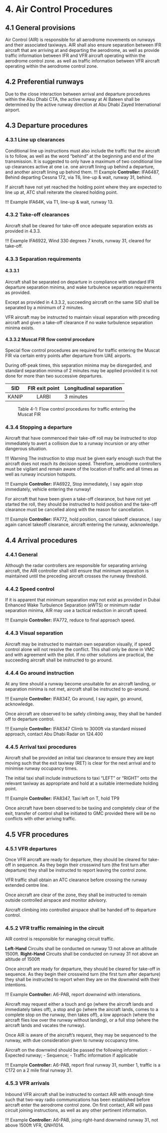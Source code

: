 # 4. Air Control Procedures
## 4.1 General provisions
Air Control (AIR) is responsible for all aerodrome movements on runways and their associated taxiways. AIR shall also ensure separation between IFR aircraft that are arriving at and departing the aerodrome, as well as provide traffic information between IFR and VFR aircraft operating within the aerodrome control zone. as well as traffic information between VFR aircraft operating within the aerodrome control zone.

## 4.2 Preferential runways
Due to the close interaction between arrival and departure procedures within the Abu Dhabi CTA, the active runway at Al Bateen shall be determined by the active runway direction at Abu Dhabi Zayed International airport.


## 4.3 Departure procedures
### 4.3.1 Line up clearances
Conditional line up instructions must also include the traffic that the aircraft is to follow, as well as the word “behind” at the beginning and end of the transmission. It is suggested to only have a maximum of two conditional line up clearances active at one i.e. one aircraft lining up behind a departure, and another aircraft lining up behind them.
!!! Example
    **Controller:** IFA6487, Behind departing Cessna 172, via T6, line-up & wait, runway 31, behind.

If aircraft have not yet reached the holding point where they are expected to line up at, ATC shall reiterate the cleared holding point.

!!! Example
    IFA64K, via T1, line-up & wait, runway 13.


### 4.3.2 Take-off clearances
Aircraft shall be cleared for take-off once adequate separation exists as provided in 4.3.3.

!!! Example
    IFA6922, Wind 330 degrees 7 knots, runway 31, cleared for take-off.

### 4.3.3 Separation requirements
#### 4.3.3.1
Aircraft shall be separated on departure in compliance with standard IFR departure separation minima, and wake turbulence separation requirements as provided.

Except as provided in 4.3.3.2, succeeding aircraft on the same SID shall be separated by a minimum of 2 minutes.

VFR aircraft may be instructed to maintain visual separation with preceding aircraft and given a take-off clearance if no wake turbulence separation minima exists.

#### 4.3.3.2 Muscat FIR flow control procedure
Special flow control procedures are required for traffic entering the Muscat FIR via certain entry points after departure from UAE airports.

During off-peak times, this separation minima may be disregarded, and standard separation minima of 2 minutes may be applied provided it is not done for more than two successive departures.

|  SID  | FIR exit point | Longitudinal separation |
|:-----:|:--------------:|-------------------------|
| KANIP |      LARBI     | 3 minutes               |
<figure markdown>
  <figcaption>Table 4-1: Flow control procedures for traffic entering the Muscat FIR</figcaption>
</figure>

### 4.3.4 Stopping a departure
Aircraft that have commenced their take-off roll may be instructed to stop immediately to avert a collision due to a runway incursion or any other dangerous situation.

!!! Warning
    The instruction to stop must be given early enough such that the aircraft does not reach its decision speed. Therefore, aerodrome controllers must be vigilant and remain aware of the location of traffic and all times as well as runway incursion hotspots.

!!! Example
    **Controller:** IFA6922, Stop immediately, I say again stop immediately, vehicle entering the runway!

For aircraft that have been given a take-off clearance, but have not yet started the roll, they should be instructed to hold position and the take-off clearance must be cancelled along with the reason for cancellation.

!!! Example
    **Controller:** IFA772, hold position, cancel takeoff clearance, I say again cancel takeoff clearance, aircraft entering the runway, acknowledge.

## 4.4 Arrival procedures
### 4.4.1 General
Although the radar controllers are responsible for separating arriving aircraft, the AIR controller shall still ensure that minimum separation is maintained until the preceding aircraft crosses the runway threshold.

### 4.4.2 Speed control
If it is apparent that minimum separation may not exist as provided in Dubai Enhanced Wake Turbulence Separation (eWTS) or minimum radar separation minima, AIR may use a tactical reduction in aircraft speed.

!!! Example
    **Controller:** IFA772, reduce to final approach speed.

### 4.4.3 Visual separation
Aircraft may be instructed to maintain own separation visually, if speed control alone will not resolve the conflict. This shall only be done in VMC and with agreement with the pilot. If no other solutions are practical, the succeeding aircraft shall be instructed to go around.

### 4.4.4 Go around instruction
At any time should a runway become unsuitable for an aircraft landing, or separation minima is not met, aircraft shall be instructed to go-around.

!!! Example
    **Controller:** IFA8347, Go around, I say again, go around, acknowledge.

Once aircraft are observed to be safely climbing away, they shall be handed off to departure control.

!!! Example
    **Controller:** IFA8347 Climb to 3000ft via standard missed approach, contact Abu Dhabi Radar on 124.400

### 4.4.5 Arrival taxi procedures
Aircraft shall be provided an initial taxi clearance to ensure they are kept moving such that the exit taxiway (RET) is clear for the next arrival and to minimise runway occupancy times.

The initial taxi shall include instructions to taxi “LEFT” or “RIGHT” onto the relevant taxiway as appropriate and hold at a suitable intermediate holding point.

!!! Example
    **Controller:** IFA8347, Taxi left on T, hold TP9

Once aircraft have been observed to be taxiing and completely clear of the exit, transfer of control shall be initiated to GMC provided there will be no conflicts with other arriving traffic.

## 4.5 VFR procedures
### 4.5.1 VFR departures
Once VFR aircraft are ready for departure, they should be cleared for take-off in sequence. As they begin their crosswind turn (the first turn after departure) they shall be instructed to report leaving the control zone.

VFR traffic shall obtain an ATC clearance before crossing the runway extended centre line.

Once aircraft are clear of the zone, they shall be instructed to remain outside controlled airspace and monitor advisory.

Aircraft climbing into controlled airspace shall be handed off to departure control.

### 4.5.2 VFR traffic remaining in the circuit
AIR control is responsible for managing circuit traffic.

**Left-Hand** Circuits shall be conducted on runway 13 not above an altitude 1500ft.
**Right-Hand** Circuits shall be conducted on runway 31 not above an altitude of 1500ft

Once aircraft are ready for departure, they should be cleared for take-off in sequence. As they begin their crosswind turn (the first turn after departure) they shall be instructed to report when they are on the downwind with their intentions.

!!! Example
    **Controller:** A6-PAB, report downwind with intenstions.

Aircraft may request either a touch and go (where the aircraft lands and immediately takes off), a stop and go (where the aircraft lands, comes to a complete stop on the runway, then takes off), a low approach (where the aircraft flies low over the runway without landing), or a full stop (where the aircraft lands and vacates the runway).

Once AIR is aware of the aircraft’s request, they may be sequenced to the runway, with due consideration given to runway occupancy time.

Aircraft on the downwind should be passed the following information: - Expected runway; - Sequence; - Traffic information if applicable

!!! Example
    **Controller:** A6-PAB, report final runway 31, number 1, traffic is a C172 on a 2 mile final runway 31.

### 4.5.3 VFR arrivals
Inbound VFR aircraft shall be instructed to contact AIR with enough time such that two-way radio communications has been established before aircraft enter the aerodrome control zone. On first contact, AIR will pass circuit joining instructions, as well as any other pertinent information.

!!! Example
    **Controller:** A6-PAB, joing right-hand downwind runway 31, not above 1500ft VFR, QNH1014.